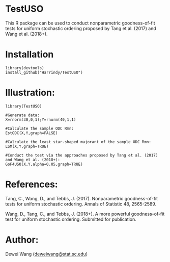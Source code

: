 # TestUSO

This R package can be used to conduct nonparametric goodness-of-fit tests for uniform stochastic ordering proposed by Tang et al. (2017) and Wang et al. (2018+).

# Installation

    library(devtools)
    install_github("Harrindy/TestUSO") 

# Illustration:

    library(TestUSO)
    
    #Generate data:
    X=rnorm(30,0,1);Y=rnorm(40,1,1)  

    #Calculate the sample ODC Rmn:
    EstODC(X,Y,graph=FALSE)    

    #Calculate the least star-shaped majorant of the sample ODC Rmn:
    LSM(X,Y,graph=TRUE) 

    #Conduct the test via the approaches proposed by Tang et al. (2017) and Wang et al. (2018+):
    GoF4USO(X,Y,alpha=0.05,graph=TRUE) 

# References:

Tang, C., Wang, D., and Tebbs, J. (2017). Nonparametric goodness-of-fit tests for uniform stochastic ordering. Annals of Statistic 48, 2565-2589.

Wang, D., Tang, C., and Tebbs, J. (2018+). A more powerful goodness-of-fit test for uniform stochastic ordering. Submitted for publication.

# Author:
Dewei Wang (deweiwang@stat.sc.edu)
